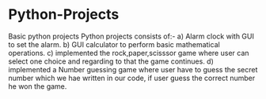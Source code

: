 # Python-Projects
Basic python projects
Python projects consists of:-
a) Alarm clock with GUI to set the alarm.
b) GUI calculator to perform basic mathematical operations.
c) implemented the rock,paper,scisssor game where user can select one choice and regarding to that the game continues.
d) implemented a Number guessing game where user have to guess the secret number which we hae written in our code, if user guess the correct number he won the game.
